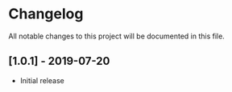 # Changelog

All notable changes to this project will be documented in this file.

## [1.0.1] - 2019-07-20
- Initial release
